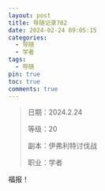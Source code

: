 ```yaml
---
layout: post
title: 导随记录782
date: 2024-02-24 09:05:15
categories:
  - 导随
  - 学者
tags:
  - 导随
pin: true
toc: true
comments: true
---
```

> 日期：2024.2.24
>
> 等级：20
>
> 副本：伊弗利特讨伐战
>
> 职业：学者

福报！